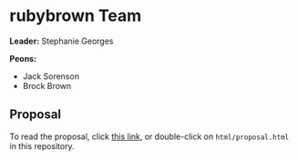 # rubybrown Team
**Leader:** Stephanie Georges

**Peons:**
- Jack Sorenson
- Brock Brown

## Proposal
To read the proposal, click [this link](./html/proposal.html), or double-click on `html/proposal.html` in this repository.